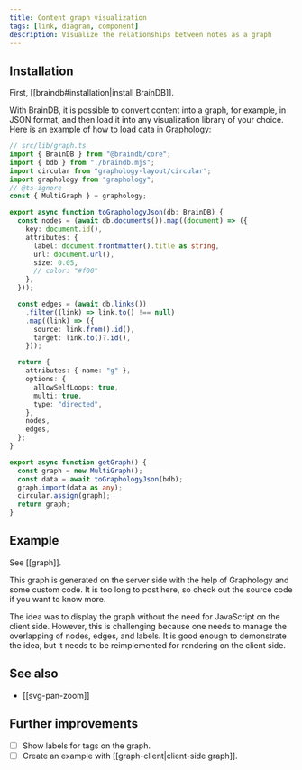 ```yaml
---
title: Content graph visualization
tags: [link, diagram, component]
description: Visualize the relationships between notes as a graph
---
```


## Installation

First, [[braindb#installation|install BrainDB]].

With BrainDB, it is possible to convert content into a graph, for example, in JSON format, and then load it into any visualization library of your choice. Here is an example of how to load data in [Graphology](https://graphology.github.io/):

```ts
// src/lib/graph.ts
import { BrainDB } from "@braindb/core";
import { bdb } from "./braindb.mjs";
import circular from "graphology-layout/circular";
import graphology from "graphology";
// @ts-ignore
const { MultiGraph } = graphology;

export async function toGraphologyJson(db: BrainDB) {
  const nodes = (await db.documents()).map((document) => ({
    key: document.id(),
    attributes: {
      label: document.frontmatter().title as string,
      url: document.url(),
      size: 0.05,
      // color: "#f00"
    },
  }));

  const edges = (await db.links())
    .filter((link) => link.to() !== null)
    .map((link) => ({
      source: link.from().id(),
      target: link.to()?.id(),
    }));

  return {
    attributes: { name: "g" },
    options: {
      allowSelfLoops: true,
      multi: true,
      type: "directed",
    },
    nodes,
    edges,
  };
}

export async function getGraph() {
  const graph = new MultiGraph();
  const data = await toGraphologyJson(bdb);
  graph.import(data as any);
  circular.assign(graph);
  return graph;
}
```

## Example

See [[graph]].

This graph is generated on the server side with the help of Graphology and some custom code. It is too long to post here, so check out the source code if you want to know more.

The idea was to display the graph without the need for JavaScript on the client side. However, this is challenging because one needs to manage the overlapping of nodes, edges, and labels. It is good enough to demonstrate the idea, but it needs to be reimplemented for rendering on the client side.

## See also

- [[svg-pan-zoom]]

## Further improvements

- [ ] Show labels for tags on the graph.
- [ ] Create an example with [[graph-client|client-side graph]].
